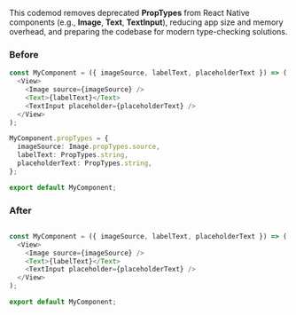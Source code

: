 This codemod removes deprecated **PropTypes** from React Native components (e.g., **Image**, **Text**, **TextInput**), reducing app size and memory overhead, and preparing the codebase for modern type-checking solutions.

### Before

```ts
const MyComponent = ({ imageSource, labelText, placeholderText }) => (
  <View>
    <Image source={imageSource} />
    <Text>{labelText}</Text>
    <TextInput placeholder={placeholderText} />
  </View>
);

MyComponent.propTypes = {
  imageSource: Image.propTypes.source,
  labelText: PropTypes.string,
  placeholderText: PropTypes.string,
};

export default MyComponent;

```

### After

```ts

const MyComponent = ({ imageSource, labelText, placeholderText }) => (
  <View>
    <Image source={imageSource} />
    <Text>{labelText}</Text>
    <TextInput placeholder={placeholderText} />
  </View>
);

export default MyComponent;

```

